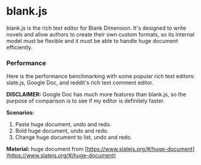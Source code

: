 # blank.js
blank.js is the rich text editor for Blank Dimension. It's designed to write novels and allow authors to create their own custom formats, so its internal model must be flexible and it must be able to handle huge document efficiently.

### Performance
Here is the performance benchmarking with some popular rich text editors: slate.js, Google Doc, and reddit's rich text comment editor.

**DISCLAIMER:** Google Doc has much more features than blank.js, so the purpose of comparison is to see if my editor is definitely faster.

**Scenarios:**
1. Paste huge document, undo and redo.
2. Bold huge document, undo and redo.
3. Change huge document to list, undo and redo.

**Material:** huge document from [https://www.slatejs.org/#/huge-document](https://www.slatejs.org/#/huge-document)
